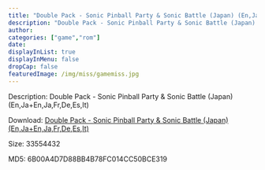 ```yaml
---
title: "Double Pack - Sonic Pinball Party & Sonic Battle (Japan) (En,Ja+En,Ja,Fr,De,Es,It)"
description: "Double Pack - Sonic Pinball Party & Sonic Battle (Japan) (En,Ja+En,Ja,Fr,De,Es,It)"
author: 
categories: ["game","rom"]
date: 
displayInList: true
displayInMenu: false
dropCap: false
featuredImage: /img/miss/gamemiss.jpg
---
```


Description: Double Pack - Sonic Pinball Party & Sonic Battle (Japan) (En,Ja+En,Ja,Fr,De,Es,It)

Download: <a style="text-decoration:underline;" href="https://mega.nz/#!jCASXQKL!-cOVDgh2MmlT5E3Jr1tqbbxTD042OSXsVOYTHBYWBbE" target = "_blank" rel = "nofollow" > Double Pack - Sonic Pinball Party & Sonic Battle (Japan) (En,Ja+En,Ja,Fr,De,Es,It)</a>

Size: 33554432

MD5: 6B00A4D7D88BB4B78FC014CC50BCE319

